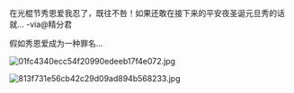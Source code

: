 在光棍节秀恩爱我忍了，既往不咎！如果还敢在接下来的平安夜圣诞元旦秀的话就... -via@精分君

假如秀恩爱成为一种罪名...

![01fc4340ecc54f20990edeeb17f4e072.jpg](https://wxlzmt.github.io/cdn1/ext/qw/groups/30043/01fc4340ecc54f20990edeeb17f4e072.jpg)

![813f731e56cb42c29d09ad894b568233.jpg](https://wxlzmt.github.io/cdn1/ext/qw/groups/30043/813f731e56cb42c29d09ad894b568233.jpg)
